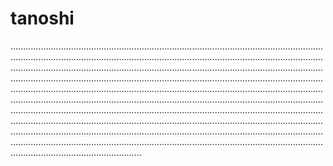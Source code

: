 # tanoshi

............................................................................................................................................................................................................................................................................................................................................................................................................................................................................................................................................................................................................................................................................................................................................................................................................................................................................................................................................................................................................................................................................................................................................................................................................................................................................................................................................